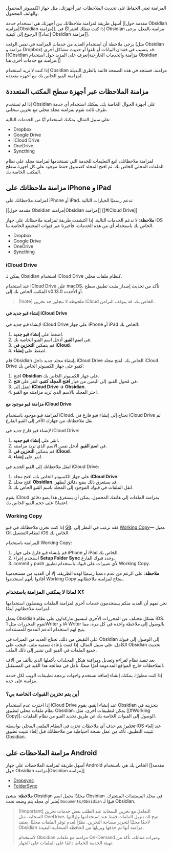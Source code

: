 المزامنة تعني الحفاظ على تحديث الملاحظات عبر أجهزتك، مثل جهاز الكمبيوتر المحمول والهاتف المحمول.

أسهل طريقة لمزامنة ملاحظاتك بين أجهزتك هي استخدام خدمة [[مقدمة حول Obsidian مزامنة|Obsidian مزامنة]]. إذا كنت تمتلك اشتراكًا في Obsidian مزامنة بالفعل، يرجى الرجوع إلى كيفية [[إعداد Obsidian مزامنة]].

يرجى ملاحظة أن استخدام العديد من خدمات المزامنة في نفس الوقت (مثل Obsidian مزامنة و Dropbox) قد يتسبب في فقدان البيانات أو تلفها أو حدوث مشاكل أخرى.[[Obsidian مزامنة والخدمات الخارجية|تعرف على المزيد حول استخدام Obsidian مزامنة مع خدمات أخرى هنا.]]

إذا كنت لا تريد استخدام Obsidian مزامنة، فستجد في هذه الصفحة قائمة بالطرق البديلة لمزامنة القبو الخاص بك مع أجهزة متعددة.

## مزامنة الملاحظات عبر أجهزة سطح المكتب المتعددة

إذا لم تستخدم Obsidian على أجهزة الجوال الخاصة بك، يمكنك استخدام أي خدمة طرف ثالث تقوم بمزامنة مجلد محلي مع تخزين سحابي.

على سبيل المثال، يمكنك استخدام أيًا من الخدمات التالية:

- Dropbox
- Google Drive
- iCloud Drive
- OneDrive
- Syncthing

لمزامنة ملاحظاتك، اتبع التعليمات للخدمة التي تستخدمها لمزامنة مجلد على نظام الملفات المحلي الخاص بك. ثم افتح المجلد كصندوق حفظ موجود على كل أجهزة سطح المكتب الخاصة بك.

## مزامنة ملاحظاتك على iPhone و iPad

لمزامنة ملاحظاتك على iPhone أو iPad، ندعم رسميًا الخيارات التالية:

[[مقدمة حول Obsidian مزامنة|Obsidian مزامنة]]
[[#iCloud Drive]]

**ملاحظة**: لا تدعم الخدمات التالية. إذا اكتشفت طريقة لمزامنة ملاحظاتك على جهاز iOS الخاص بك باستخدام أي من هذه الخدمات، فأخبرنا عبر قنوات المجتمع الخاصة بنا.

- Dropbox
- Google Drive
- OneDrive
- Syncthing

### iCloud Drive

يمكن لـ Obsidian استخدام iCloud Drive كنظام ملفات محلي.

عند استخدام iCloud Drive على macOS، تأكد من تحديث إصدار مثبت تطبيق سطح المكتب الخاص بك إلى v0.13.0 أو الأحدث.

> [!note] ملحوظة
> لا تتجاوز حد تخزين iCloud الخاص بك. قد يتوقف التزامن.

#### إنشاء قبو جديد في iCloud Drive

لإنشاء قبو جديد في iCloud Drive على جهاز iPhone أو iPad الخاص بك:

1. اضغط على **إنشاء قبو جديد**.
2. في **اسم القبو**, أدخل اسم القبو الخاصة بك.
3. قم بتمكين **التخزين في iCloud**.
4. اضغط على **إنشاء**.

قام Obsidian بإنشاء مجلد جديد داخل iCloud Drive الخاص بك. لفتح مجلد iCloud Drive كقبو على جهاز الكمبيوتر الخاص بك:

1. افتح **Obsidian** على جهاز الكمبيوتر الخاص بك.
2. في مٌحول القبو، إلى اليمين من خيار **افتح المجلد كقبو**، انقر على **فتح**.
3. انتقل إلى **iCloud Drive → Obsidian**.
4. اختر المجلد بالاسم الذي تريد مزامنته مع القبو.

#### مزامنة قبو موجود مع iCloud Drive

لمزامنة قبو موجود باستخدام iCloud، تحتاج إلى إنشاء قبو فارغ في iCloud Drive ثم نقل ملاحظاتك من جهازك الآخر إلى القبو الفارغ.

لإنشاء قبو فارغ جديد في iCloud Drive:

1. انقر على **إنشاء قبو جديد.**
2. في **اسم القبو**, أدخل نفس الاسم الذي تريد مزامنته.
3. قم بتمكين **التخزين في iCloud**.
4. انقر على **إنشاء**.

لنقل ملاحظاتك إلى القبو الجديد في iCloud Drive:

1. على جهاز الكمبيوتر الخاص بك، افتح مجلد **iCloud Drive**.
2. افتح مجلد **Obsidian**. قد يستغرق ذلك بضع دقائق ليظهر.
3. انقل الملفات في قبوك الموجود إلى المجلد باسم القبو الخاص بك.

يقوم iCloud بمزامنة الملفات إلى هاتفك المحمول. يمكن أن يستغرق هذا بضع دقائق اعتمادًا على حجم القبو الخاص بك.

### Working Copy

إذا كنت تخزن ملاحظاتك في قبو [Git](https://git-scm.com/)، فقد ترغب في النظر إلى [Working Copy](https://apps.apple.com/us/app/working-copy-git-client/id896694807)— عميل Git لنظام التشغيل iOS الخاص بك.

للمزامنة باستخدام Working Copy:

1. قم بإنشاء قبو فارغ على جهاز iPhone أو iPad الخاص بك.
2. استخدم إجراء **Setup Folder Sync** وحدد قبوك الفارغ.
3. commit و push لأي تغييرات على قبوك باستخدام تطبيق Working Copy.

**ملاحظة**: على الرغم من عدم دعمنا رسميًا لهذه الطريقة، إلا أن العديد من مستخدمينا أفادوا بأنهم استخدموا Working Copy بنجاح لمزامنة ملاحظاتهم.

### لماذا لا يمكنني المزامنة باستخدام X؟

نحن نفهم أن العديد منكم يستخدمون خدمات أخرى لمزامنة الملفات ويفضلون استخدامها لمزامنة ملاحظاتهم أيضًا.

يعمل Obsidian بشكل مختلف عن المحررات الأخرى لتنسيق ماركداون على نظام iOS. تقوم المحررات مثل 1Writer و iA Writer بالوصول إلى ملاحظة واحدة في كل مرة، مما يتيح لهم استخدام الدعم المدمج للمستندات.

على النقيض من ذلك، تحتاج العديد من الميزات في Obsidian إلى الوصول إلى قبوك الكامل. على سبيل المثال، إذا قمت بإعادة تسمية ملف، فيجب على Obsidian تحديث جميع الملفات في القبو التي تشير إلى ذلك الملف.

يعد تنفيذ نظام لقراءة وتعديل ومراقبة هيكل المجلدات بأكملها الذي يتألف من آلاف الملاحظات خارج المواقع المدعومة أمرًا صعبًا. نأمل في معالجة هذا القيد في المستقبل.

إذا كنت مطورًا، يمكنك إنشاء إضافة تستخدم واجهات برمجة تطبيقات الويب لكل خدمة مزامنة على حدة.

### أين يتم تخزين القبوات الخاصة بي؟

إذا اخترت عدم استخدام iCloud Drive عند إنشاء القبو، يقوم Obsidian بتخزينه في نظام ملفات محلي لتطبيق Obsidian. يمكن لتطبيقات أخرى، مثل [[#Working Copy]]، الوصول إلى القبوات الخاصة بك عن طريق تحديد القبو من نظام الملفات.

**تحذير**: يتم حذف أي ملاحظات تخزن في النظام الملفي المحلي بواسطة iOS عند إلغاء تثبيت التطبيق. تأكد من عمل نسخة احتياطية من ملاحظاتك قبل إلغاء تثبيت تطبيق Obsidian.

## مزامنة الملاحظات على Android

أسهل طريقة لمزامنة الملاحظات على جهاز Android الخاص بك هي باستخدام [[مقدمة حول Obsidian مزامنة|Obsidian مزامنة]]

- [Dropsync](https://play.google.com/store/apps/details?id=com.ttxapps.dropsync)
- [FolderSync](https://play.google.com/store/apps/details?id=dk.tacit.android.foldersync.lite)

**ملاحظة**: ينشئ Obsidian مجلدًا يحمل اسم Obsidian في مجلد المستندات المشترك. يُعتبر أي مجلد يتم وضعه تحت `Documents/Obsidian` قبوًا لـ Obsidian.

> [!important] التعامل مع تخزين السحابة عند الطلب
> بعض خدمات تخزين السحابة، مثل OneDrive، تتيح لك تنزيل الملفات فقط عند استخدامها وإزالتها لاحقًا محليًا لتحرير مساحة التخزين. نظرًا لعدم توفر الملفات محليًا، يعتقد Obsidian مزامنة أنها تم حذفها ويزيلها من الحافظة السحابية البعيدة.
>
> لاستخدام Obsidian مزامنة مع ملفات On-Demand وميزات مماثلة، تأكد من تهيئة الخدمة للحفاظ دائمًا على الملفات على الجهاز.
